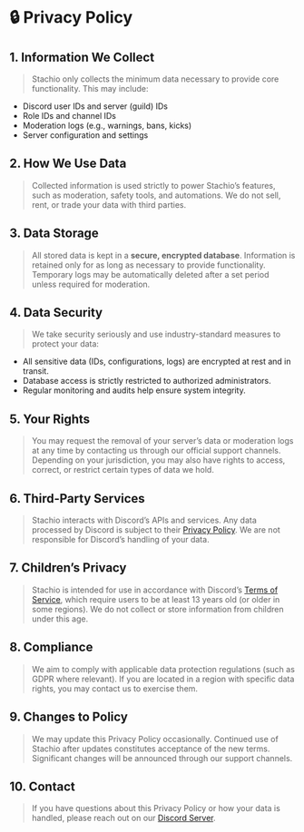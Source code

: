 # 🔒 Privacy Policy

## 1. Information We Collect

> Stachio only collects the minimum data necessary to provide core functionality. This may include:

* Discord user IDs and server (guild) IDs
* Role IDs and channel IDs
* Moderation logs (e.g., warnings, bans, kicks)
* Server configuration and settings

## 2. How We Use Data

> Collected information is used strictly to power Stachio’s features, such as moderation, safety tools, and automations. We do not sell, rent, or trade your data with third parties.

## 3. Data Storage

> All stored data is kept in a **secure, encrypted database**. Information is retained only for as long as necessary to provide functionality. Temporary logs may be automatically deleted after a set period unless required for moderation.

## 4. Data Security

> We take security seriously and use industry-standard measures to protect your data:

* All sensitive data (IDs, configurations, logs) are encrypted at rest and in transit.
* Database access is strictly restricted to authorized administrators.
* Regular monitoring and audits help ensure system integrity.

## 5. Your Rights

> You may request the removal of your server’s data or moderation logs at any time by contacting us through our official support channels.
> Depending on your jurisdiction, you may also have rights to access, correct, or restrict certain types of data we hold.

## 6. Third-Party Services

> Stachio interacts with Discord’s APIs and services. Any data processed by Discord is subject to their [Privacy Policy](https://discord.com/privacy). We are not responsible for Discord’s handling of your data.

## 7. Children’s Privacy

> Stachio is intended for use in accordance with Discord’s [Terms of Service](https://discord.com/terms), which require users to be at least 13 years old (or older in some regions). We do not collect or store information from children under this age.

## 8. Compliance

> We aim to comply with applicable data protection regulations (such as GDPR where relevant). If you are located in a region with specific data rights, you may contact us to exercise them.

## 9. Changes to Policy

> We may update this Privacy Policy occasionally. Continued use of Stachio after updates constitutes acceptance of the new terms. Significant changes will be announced through our support channels.

## 10. Contact

> If you have questions about this Privacy Policy or how your data is handled, please reach out on our [Discord Server](/discord).